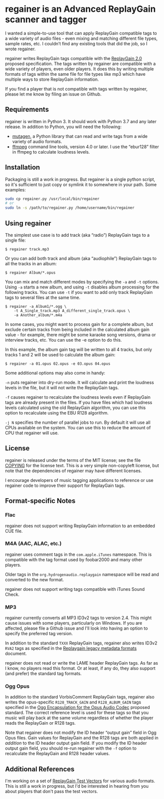 # regainer is an Advanced ReplayGain scanner and tagger

I wanted a simple-to-use tool that can apply ReplayGain compatible tags to a
wide variety of audio files - even mixing and matching different file types,
sample rates, etc. I couldn’t find any existing tools that did the job, so I
wrote regainer.

regainer writes ReplayGain tags compatible with the
[ReplayGain 2.0](https://wiki.hydrogenaud.io/index.php?title=ReplayGain_2.0_specification)
proposed specification. The tags written by regainer are compatible with a
wide variety of players, even older players. It does this by writing
multiple formats of tags within the same file for file types like
mp3 which have multiple ways to store ReplayGain information.

If you find a player that is not compatible with tags written by regainer,
please let me know by filing an issue on Github.

## Requirements

regainer is written in Python 3. It should work with Python 3.7 and any later
release. In addition to Python, you will need the following:

- [mutagen](https://mutagen.readthedocs.io/), a Python library that can read
  and write tags from a wide variety of audio formats.
- [ffmpeg](https://www.ffmpeg.org/) command line tools, version 4.0 or later.
  I use the “ebur128” filter in ffmpeg to calculate loudness levels.

## Installation

Packaging is still a work in progress. But regainer is a single python script,
so it's sufficient to just copy or symlink it to somewhere in your path. Some
examples:

```bash
sudo cp regainer.py /usr/local/bin/regainer
# or
sudo ln -s /path/to/regainer.py /home/username/bin/regainer
```

## Using regainer

The simplest use case is to add track (aka “radio”) ReplayGain tags to a single
file:

```
$ regainer track.mp3
```

Or you can add both track and album (aka “audiophile”) ReplayGain tags to all
the tracks in an album:

```
$ regainer Album/*.opus
```

You can mix and match different modes by specifying the `-a` and `-t` options.
Using `-a` starts a new album, and using `-t` disables album processing for
the following tracks. You can use `-t` if you want to add only track ReplayGain
tags to several files at the same time.

```
$ regainer -a Album1/*.ogg \
    -t A_Single_track.mp3 A_different_single_track.opus \
    -a Another_album/*.m4a
```

In some cases, you might want to process gain for a complete album, but exclude
certain tracks from being included in the calculated album gain value - for
example, there might be some karaoke song versions, drama or interview tracks,
etc. You can use the -e option to do this.

In this example, the album gain tag will be written to all 4 tracks, but only
tracks 1 and 2 will be used to calculate the album gain:

```
$ regainer -a 01.opus 02.opus -e 03.opus 04.opus
```

Some additional options may also come in handy:

`-n` puts regainer into dry-run mode. It will calculate and print the
loudness levels in the file, but it will not write the ReplayGain tags.

`-f` causes regainer to recalculate the loudness levels even if ReplayGain
tags are already present in the files. If you have files which had loudness
levels calculated using the old ReplayGain algorithm, you can use this option
to recalculate using the EBU R128 algorithm.

`-j N` specifies the number of parallel jobs to run. By default it will
use all CPUs available on the system. You can use this to reduce the amount
of CPU that regainer will use.

## License

regainer is released under the terms of the MIT license; see the file
[COPYING](COPYING) for the license text. This is a very simple non-copyleft
license, but note that the dependencies of regainer may have different licenses.

I encourage developers of music tagging applications to reference or use
regainer code to improve their support for ReplayGain tags.

## Format-specific Notes

### Flac

regainer does not support writing ReplayGain information to an embedded CUE
file.

### M4A (AAC, ALAC, etc.)

regainer uses comment tags in the `com.apple.iTunes` namespace. This
is compatible with the tag format used by foobar2000 and many other players.

Older tags in the `org.hydrogenaudio.replaygain` namespace will be read and
converted to the new format.

regainer does not support writing tags compatible with iTunes Sound Check.

### MP3

regainer currently converts all MP3 ID3v2 tags to version 2.4. This might
cause issues with some players, particularly on Windows. If you are affected,
please file a Github issue and I'll look into having an option to specify
the preferred tag version.

In addition to the standard `TXXX` ReplayGain tags, regainer also writes
ID3v2 `RVA2` tags as specified in the
[Replaygain legacy metadata formats](https://wiki.hydrogenaud.io/index.php?title=ReplayGain_legacy_metadata_formats)
document.

regainer does not read or write the LAME header ReplayGain tags. As far as I
know, no players read this format. Or at least, if any do, they also support
(and prefer) the standard tag formats.

### Ogg Opus

In addition to the standard VorbisComment ReplayGain tags, regainer also
writes the opus-specific `R128_TRACK_GAIN` and `R128_ALBUM_GAIN` tags
specified in the
[Ogg Encapsulation for the Opus Audio Codec](https://tools.ietf.org/html/rfc7845.html)
proposed standard. The correct reference level is used for these tags so that
you music will play back at the same volume regardless of whether the player
reads the ReplayGain or R128 tags.

Note that regainer does not modify the ID header “output gain” field in
Ogg Opus files. Gain values for ReplayGain and the R128 tags are both
applied in *addition* to the ID header output gain field. If you modify the
ID header output gain field, you should re-run regainer with the `-f`
option to recalculate the ReplayGain and R128 header values.

## Additional References

I'm working on a set of
[ReplayGain Test Vectors](https://github.com/kepstin/replaygain-test-vectors)
for various audio formats. This is still a work in progress, but I'd be
interested in hearing from you about players that don't pass the test vectors.
